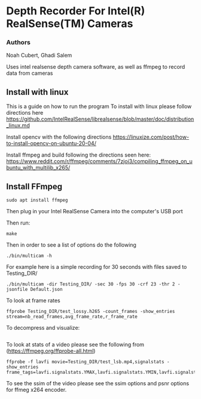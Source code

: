 # Depth Recorder For Intel(R) RealSense(TM) Cameras

### Authors
Noah Cubert, Ghadi Salem


Uses intel realsense depth camera software, as well as ffmpeg to record data from cameras

## Install with linux

This is a guide on how to run the program 
To install with linux please follow directions here https://github.com/IntelRealSense/librealsense/blob/master/doc/distribution_linux.md

Install opencv with the following directions
https://linuxize.com/post/how-to-install-opencv-on-ubuntu-20-04/

Install ffmpeg and build following the directions seen here:
https://www.reddit.com/r/ffmpeg/comments/7zjoi3/compiling_ffmpeg_on_ubuntu_with_multilib_x265/


## Install FFmpeg
```
sudo apt install ffmpeg
```


Then plug in your Intel RealSense Camera into the computer's USB port

Then run:
```
make
```


Then in order to see a list of options do the following
```
./bin/multicam -h
```

For example here is a simple recording for 30 seconds with files saved to Testing_DIR/
```
./bin/multicam -dir Testing_DIR/ -sec 30 -fps 30 -crf 23 -thr 2 -jsonfile Default.json
```



To look at frame rates
```
ffprobe Testing_DIR/test_lossy.h265 -count_frames -show_entries stream=nb_read_frames,avg_frame_rate,r_frame_rate
```

To decompress and visualize:
```
```

To look at stats of a video please see the following from (https://ffmpeg.org/ffprobe-all.html)
```
ffprobe -f lavfi movie=Testing_DIR/test_lsb.mp4,signalstats -show_entries frame_tags=lavfi.signalstats.YMAX,lavfi.signalstats.YMIN,lavfi.signalstats.YAVG,lavfi.signalstats.YBITDEPTH,lavfi.signalstats.YDIF
```

To see the ssim of the video please see the ssim options and psnr options for ffmeg x264 encoder.


